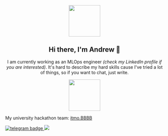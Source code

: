 <div id="header" align="center">
  <img src="https://media.giphy.com/media/KzJkzjggfGN5Py6nkT/giphy.gif" width="100"/>
</div>

<h2 align="center"> Hi there, I'm Andrew 👋 </h2>

<p align="center">
    I am currently working as an MLOps engineer <i>(check my LinkedIn profile if you are interested)</i>. It's hard to describe my hard skills cause I've tried a lot of things, so if you want to chat, just write.
</p>

<div id="header" align="center">
  <img src="https://media2.giphy.com/media/v1.Y2lkPTc5MGI3NjExejR5emFpMnM5MmFmeXcwcDZlcnRrNHp6azVnZjJ4ajI3dm95NjI4YiZlcD12MV9pbnRlcm5hbF9naWZfYnlfaWQmY3Q9Zw/I9FvSAELUTNWPatBz6/giphy.gif" width="100"/>
</div>


My university hackathon team: [itmo.BBBB](https://github.com/itmo-BBBB)
<div>
    <a href="https://t.me/kdduha">
        <img src="https://img.shields.io/badge/telegram-3d85c6?style=&logo=telegram&logoColor=white" alt="telegram badge"/>
    </a>
    <a href="https://www.linkedin.com/in/andrey-kuznetsov-bb36b931b/">
        <img src="https://img.shields.io/badge/linkedin-3d85c6?logo=linkedin&logoColor=white"/>
    </a>
</div>

